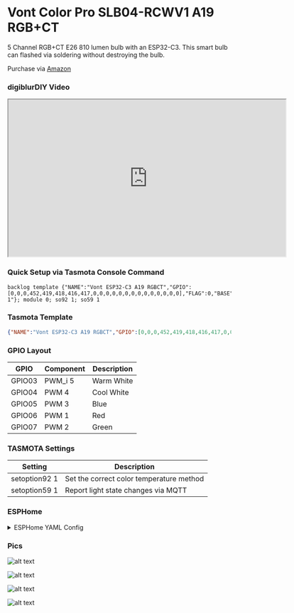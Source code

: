 # Vont Color Pro SLB04-RCWV1 A19 RGB+CT

5 Channel RGB+CT E26 810 lumen bulb with an ESP32-C3.  This smart bulb can flashed via soldering without destroying the bulb.

Purchase via [Amazon](https://amzn.to/3Eq4WH8)  

### digiblurDIY Video
<iframe allowfullscreen height="353" src="https://www.youtube.com/embed/92F7DqQrZWg" width="625" youtube-src-=""></iframe>  

### Quick Setup via Tasmota Console Command
```
backlog template {"NAME":"Vont ESP32-C3 A19 RGBCT","GPIO":[0,0,0,452,419,418,416,417,0,0,0,0,0,0,0,0,0,0,0,0,0,0],"FLAG":0,"BASE":1,"CMND":"so92 1"}; module 0; so92 1; so59 1
```

### Tasmota Template
```json
{"NAME":"Vont ESP32-C3 A19 RGBCT","GPIO":[0,0,0,452,419,418,416,417,0,0,0,0,0,0,0,0,0,0,0,0,0,0],"FLAG":0,"BASE":1,"CMND":"so92 1"}
```

### GPIO Layout

| GPIO |    Component | Description |
|------ |-------------|-------------|         
|GPIO03 | PWM_i 5 | Warm White
|GPIO04	| PWM 4   | Cool White
|GPIO05	| PWM 3   | Blue
|GPIO06	| PWM 1   | Red
|GPIO07	| PWM 2   | Green

### TASMOTA Settings

| Setting | Description
|---------------|-------------
| setoption92 1 | Set the correct color temperature method
| setoption59 1  | Report light state changes via MQTT

### ESPHome
<details><summary>ESPHome YAML Config</summary>     
<p>

```yaml
substitutions:
  display_name: <your display name>
  friendly_name: <your friendly name>

esphome:
  name: ${display_name}
  platformio_options:
    board_build.mcu: esp32c3
    board_build.variant: esp32c3  

esp32:
  variant: ESP32C3
  board: esp32dev
  framework:
    type: esp-idf
    sdkconfig_options:
      CONFIG_BT_BLE_50_FEATURES_SUPPORTED: y
      CONFIG_BT_BLE_42_FEATURES_SUPPORTED: y
      CONFIG_ESP_TASK_WDT_TIMEOUT_S: "10"

logger:
api:
ota:

wifi:
  ssid: !secret wifi_ssid
  password: !secret wifi_password

output:
 - platform: ledc
   id: red_output
   pin: GPIO6
 - platform: ledc
   id: green_output
   pin: GPIO7
 - platform: ledc
   id: blue_output
   pin: GPIO5
 - platform: ledc
   id: white_output
   pin: GPIO4
 - platform: ledc
   id: ct_output
   inverted: true
   pin: GPIO3

light:
 - platform: rgbct
   restore_mode: RESTORE_DEFAULT_ON
   name: "${friendly_name}"
   red: red_output
   green: green_output
   blue: blue_output
   white_brightness: white_output
   color_temperature: ct_output
   cold_white_color_temperature: 153 mireds
   warm_white_color_temperature: 500 mireds
   color_interlock: true
```
</p></details>

### Pics

![alt text](/img/devices/vontcolorpro_1.jpg "Vont Color Pro Bulb #1")

![alt text](/img/devices/vontcolorpro_2.jpg "Vont Color Pro Bulb #2")

![alt text](/img/devices/vontcolorpro_3.png "Vont Color Pro Bulb #3")

![alt text](/img/devices/vontcolorpro_4.png "Vont Color Pro Bulb #4")

